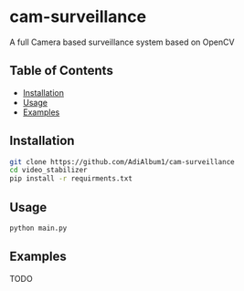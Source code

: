 # cam-surveillance

A full Camera based surveillance system based on OpenCV

## Table of Contents

- [Installation](#installation)
- [Usage](#usage)
- [Examples](#Examples)

## Installation

```sh
git clone https://github.com/AdiAlbum1/cam-surveillance
cd video_stabilizer
pip install -r requirments.txt
```

## Usage

```sh
python main.py
```

## Examples

TODO